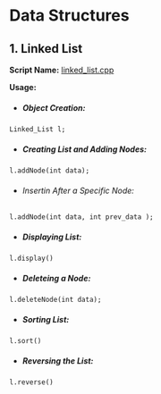 # Data Structures 
## 1. Linked List 
**Script Name:** [linked_list.cpp](https://github.com/adityavkulkarni/Data_Structures_Codes/blob/master/linked_list.cpp)

**Usage:**	
- ##### Object Creation:
```
Linked_List l;
```
- ##### Creating List and Adding Nodes:
```
l.addNode(int data);
```
- ###### Insertin After a Specific Node:
```
l.addNode(int data, int prev_data );
```
- ##### Displaying List:
```
l.display()
```
- ##### Deleteing a Node:
```
l.deleteNode(int data);
```
- ##### Sorting List:
```
l.sort()
```
- ##### Reversing the List:
```
l.reverse()
```

